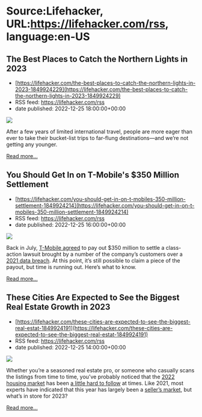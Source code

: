 # Source:Lifehacker, URL:https://lifehacker.com/rss, language:en-US

## The Best Places to Catch the Northern Lights in 2023
 - [https://lifehacker.com/the-best-places-to-catch-the-northern-lights-in-2023-1849924229](https://lifehacker.com/the-best-places-to-catch-the-northern-lights-in-2023-1849924229)
 - RSS feed: https://lifehacker.com/rss
 - date published: 2022-12-25 18:00:00+00:00

<img src="https://i.kinja-img.com/gawker-media/image/upload/s--CwpH29DW--/c_fit,fl_progressive,q_80,w_636/e78371e2460b07f281e1c1507d285280.jpg" /><p>After a few years of limited international travel, people are more eager than ever to take their bucket-list trips to far-flung destinations—and we’re not getting any younger.</p><p><a href="https://lifehacker.com/the-best-places-to-catch-the-northern-lights-in-2023-1849924229">Read more...</a></p>

## You Should Get In on T-Mobile's $350 Million Settlement
 - [https://lifehacker.com/you-should-get-in-on-t-mobiles-350-million-settlement-1849924214](https://lifehacker.com/you-should-get-in-on-t-mobiles-350-million-settlement-1849924214)
 - RSS feed: https://lifehacker.com/rss
 - date published: 2022-12-25 16:00:00+00:00

<img src="https://i.kinja-img.com/gawker-media/image/upload/s--YFPMAzvA--/c_fit,fl_progressive,q_80,w_636/3189a7621f7c47b3f1f99630a8c6ab85.jpg" /><p>Back in July, <a href="https://www.cnet.com/tech/mobile/t-mobile-agrees-to-500m-settlement-in-massive-data-breach/" rel="noopener noreferrer" target="_blank">T-Mobile agreed</a> to pay out $350 million to settle a class-action lawsuit brought by a number of the company’s customers over a <a href="https://www.t-mobile.com/news/network/cybersecurity-incident-update-august-2021" rel="noopener noreferrer" target="_blank">2021 data breach</a>. At this point, it’s still possible to claim a piece of the payout, but time is running out. Here’s what to know.</p><p><a href="https://lifehacker.com/you-should-get-in-on-t-mobiles-350-million-settlement-1849924214">Read more...</a></p>

## These Cities Are Expected to See the Biggest Real Estate Growth in 2023
 - [https://lifehacker.com/these-cities-are-expected-to-see-the-biggest-real-estat-1849924191](https://lifehacker.com/these-cities-are-expected-to-see-the-biggest-real-estat-1849924191)
 - RSS feed: https://lifehacker.com/rss
 - date published: 2022-12-25 14:00:00+00:00

<img src="https://i.kinja-img.com/gawker-media/image/upload/s--gwu1bmKN--/c_fit,fl_progressive,q_80,w_636/1776b85e7ee996deb78e6a22a7a41793.jpg" /><p>Whether you’re a seasoned real estate pro, or someone who casually scans the listings from time to time, you’ve probably noticed that the <a href="https://lifehacker.com/why-so-many-homes-are-being-taken-off-the-market-right-1849858667">2022 housing market</a> has been <a href="https://lifehacker.com/6-of-the-best-videos-to-help-you-understand-this-housin-1849808743">a little hard to follow</a> at times. Like 2021, most experts have indicated that this year has largely been a <a href="https://lifehacker.com/the-difference-between-a-buyers-market-and-a-sellers-ma-1849599283">seller’s market</a>, but what’s in store for 2023?</p><p><a href="https://lifehacker.com/these-cities-are-expected-to-see-the-biggest-real-estat-1849924191">Read more...</a></p>

